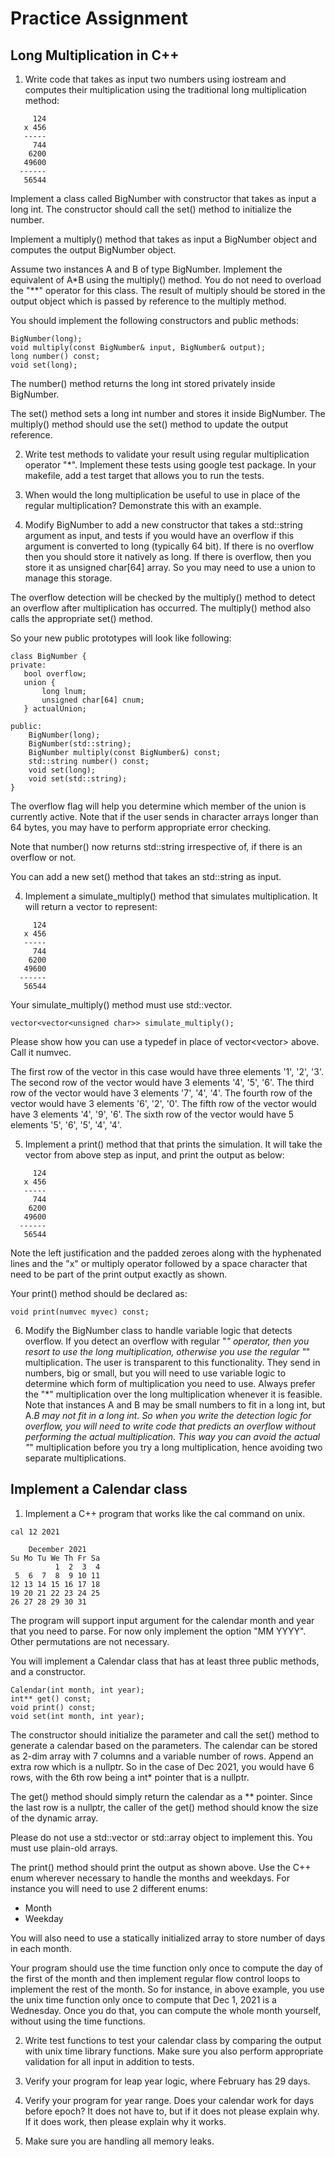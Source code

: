 # Practice Assignment

## Long Multiplication in C++

1. Write code that takes as input two numbers using iostream and computes their multiplication using the traditional long multiplication method:

```
     124
   x 456
   -----
     744
    6200
   49600
  ------
   56544
```

Implement a class called BigNumber with constructor that takes as input a long int. The constructor should call the set() method
to initialize the number. 

Implement a multiply() method that takes as input a BigNumber object and computes the output BigNumber object.

Assume two instances A and B of type BigNumber. Implement the equivalent of A*B using the multiply()
method. You do not need to overload the "**" operator for this class. The result of multiply should be stored in the output 
object which is passed by reference to the multiply method.

You should implement the following constructors and public methods:

```
BigNumber(long);
void multiply(const BigNumber& input, BigNumber& output);
long number() const;
void set(long);
```

The number() method returns the long int stored privately inside BigNumber.

The set() method sets a long int number and stores it inside BigNumber. The multiply() method should use the set() method
to update the output reference.

2. Write test methods to validate your result using regular multiplication operator "*". Implement these tests using
google test package. In your makefile, add a test target that allows you to run the tests.

3. When would the long multiplication be useful to use in place of the regular multiplication? Demonstrate this with an
example. 

4. Modify BigNumber to add a new constructor that takes a std::string argument as input, and tests
if you would have an overflow if this argument is converted to long (typically 64 bit). If there is no overflow
then you should store it natively as long. If there is overflow, then you store it as unsigned char[64] array. So you may need to use a union to 
manage this storage.

The overflow detection will be checked by the multiply() method to detect an overflow after multiplication has occurred.
The multiply() method also calls the appropriate set() method.

So your new public prototypes will look like following:

```
class BigNumber {
private:
   bool overflow;
   union {
       long lnum;
       unsigned char[64] cnum;
   } actualUnion;

public:
    BigNumber(long);
    BigNumber(std::string);
    BigNumber multiply(const BigNumber&) const;
    std::string number() const;
    void set(long);
    void set(std::string);
}
```

The overflow flag will help you determine which member of the union is currently active. Note that if the user sends in 
character arrays longer than 64 bytes, you may have to perform appropriate error checking.

Note that number() now returns std::string irrespective of, if there is an overflow or not.

You can add a new set() method that takes an std::string as input.

4. Implement a simulate_multiply() method that simulates multiplication. It will return a vector to represent:

```
     124
   x 456
   -----
     744
    6200
   49600
  ------
   56544
```

Your simulate_multiply() method must use std::vector.

```
vector<vector<unsigned char>> simulate_multiply();
```

Please show how you can use a typedef in place of vector<vector<unsigned char>> above.
Call it numvec.

The first row of the vector in this case would have three elements '1', '2', '3'.
The second row of the vector would have 3 elements '4', '5', '6'.
The third row of the vector would have 3 elements '7', '4', '4'.
The fourth row of the vector would have 3 elements '6', '2', '0'.
The fifth row of the vector would have 3 elements '4', '9', '6'.
The sixth row of the vector would have 5 elements '5', '6', '5', '4', '4'.

5. Implement a print() method that that prints the simulation. It will take the vector from above step as input, and
print the output as below:

```
     124
   x 456
   -----
     744
    6200
   49600
  ------
   56544
```

Note the left justification and the padded zeroes along with the hyphenated lines and the "x" or multiply operator followed
by a space character that need to be part of the print output exactly as shown.

Your print() method should be declared as:

```
void print(numvec myvec) const;
```


6. Modify the BigNumber class to handle variable logic that detects overflow. If you detect an overflow with regular "*"
operator, then you resort to use the long multiplication, otherwise you use the regular "*" multiplication. The user is
transparent to this functionality. They send in numbers, big or small, but you will need to use variable logic to determine
which form of multiplication you need to use. Always prefer the "*" multiplication over the long multiplication whenever it
is feasible. Note that instances A and B may be small numbers to fit in a long int, but A.*B may not fit in a long int.
So when you write the detection logic for overflow, you will need to write code that predicts an overflow without performing
the actual multiplication. This way you can avoid the actual "*" multiplication before you try a long multiplication, hence
avoiding two separate multiplications.


## Implement a Calendar class

1. Implement a C++ program that works like the cal command on unix.

```
cal 12 2021
```

```
    December 2021   
Su Mo Tu We Th Fr Sa
          1  2  3  4
 5  6  7  8  9 10 11
12 13 14 15 16 17 18
19 20 21 22 23 24 25
26 27 28 29 30 31   
```

The program will support input argument for the calendar month and year that you need to parse. For now only implement
the option "MM YYYY". Other permutations are not necessary.

You will implement a Calendar class that has at least three public methods, and a constructor.

```
Calendar(int month, int year);
int** get() const;
void print() const;
void set(int month, int year);
```

The constructor should initialize the parameter and call the set() method to generate a calendar based on the parameters.
The calendar can be stored as 2-dim array with 7 columns and a variable number of rows. Append an extra row which is a nullptr.
So in the case of Dec 2021, you would have 6 rows, with the 6th row being a int* pointer that is a nullptr.

The get() method should simply return the calendar as a ** pointer. Since the last row is a nullptr, the caller of the
get() method should know the size of the dynamic array.

Please do not use a std::vector or std::array object to implement this. You must use plain-old arrays.

The print() method should print the output as shown above. Use the C++ enum wherever necessary to handle the months and weekdays.
For instance you will need to use 2 different enums:

- Month 
- Weekday

You will also need to use a statically initialized array to store number of days in each month.

Your program should use the time function only once to compute the day of the first of the month and then implement
regular flow control loops to implement the rest of the month. So for instance, in above example, you use the unix time
function only once to compute that Dec 1, 2021 is a Wednesday. Once you do that, you can compute the whole month yourself,
without using the time functions.

2. Write test functions to test your calendar class by comparing the output with unix time library functions.
Make sure you also perform appropriate validation for all input in addition to tests.

3. Verify your program for leap year logic, where February has 29 days.

4. Verify your program for year range. Does your calendar work for days before epoch? It does not have to, but if it does not
please explain why. If it does work, then please explain why it works.

5. Make sure you are handling all memory leaks.

